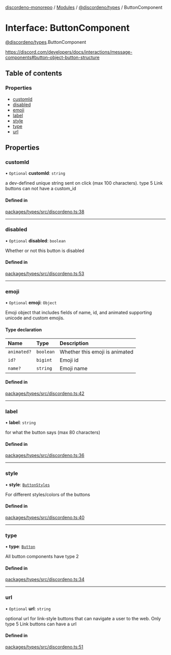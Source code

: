 [discordeno-monorepo](../README.md) / [Modules](../modules.md) / [@discordeno/types](../modules/discordeno_types.md) / ButtonComponent

# Interface: ButtonComponent

[@discordeno/types](../modules/discordeno_types.md).ButtonComponent

https://discord.com/developers/docs/interactions/message-components#button-object-button-structure

## Table of contents

### Properties

- [customId](discordeno_types.ButtonComponent.md#customid)
- [disabled](discordeno_types.ButtonComponent.md#disabled)
- [emoji](discordeno_types.ButtonComponent.md#emoji)
- [label](discordeno_types.ButtonComponent.md#label)
- [style](discordeno_types.ButtonComponent.md#style)
- [type](discordeno_types.ButtonComponent.md#type)
- [url](discordeno_types.ButtonComponent.md#url)

## Properties

### customId

• `Optional` **customId**: `string`

a dev-defined unique string sent on click (max 100 characters). type 5 Link buttons can not have a custom_id

#### Defined in

[packages/types/src/discordeno.ts:38](https://github.com/deepsarda/discordeno/blob/c6dc30bb/packages/types/src/discordeno.ts#L38)

---

### disabled

• `Optional` **disabled**: `boolean`

Whether or not this button is disabled

#### Defined in

[packages/types/src/discordeno.ts:53](https://github.com/deepsarda/discordeno/blob/c6dc30bb/packages/types/src/discordeno.ts#L53)

---

### emoji

• `Optional` **emoji**: `Object`

Emoji object that includes fields of name, id, and animated supporting unicode and custom emojis.

#### Type declaration

| Name        | Type      | Description                    |
| :---------- | :-------- | :----------------------------- |
| `animated?` | `boolean` | Whether this emoji is animated |
| `id?`       | `bigint`  | Emoji id                       |
| `name?`     | `string`  | Emoji name                     |

#### Defined in

[packages/types/src/discordeno.ts:42](https://github.com/deepsarda/discordeno/blob/c6dc30bb/packages/types/src/discordeno.ts#L42)

---

### label

• **label**: `string`

for what the button says (max 80 characters)

#### Defined in

[packages/types/src/discordeno.ts:36](https://github.com/deepsarda/discordeno/blob/c6dc30bb/packages/types/src/discordeno.ts#L36)

---

### style

• **style**: [`ButtonStyles`](../enums/discordeno_types.ButtonStyles.md)

For different styles/colors of the buttons

#### Defined in

[packages/types/src/discordeno.ts:40](https://github.com/deepsarda/discordeno/blob/c6dc30bb/packages/types/src/discordeno.ts#L40)

---

### type

• **type**: [`Button`](../enums/discordeno_types.MessageComponentTypes.md#button)

All button components have type 2

#### Defined in

[packages/types/src/discordeno.ts:34](https://github.com/deepsarda/discordeno/blob/c6dc30bb/packages/types/src/discordeno.ts#L34)

---

### url

• `Optional` **url**: `string`

optional url for link-style buttons that can navigate a user to the web. Only type 5 Link buttons can have a url

#### Defined in

[packages/types/src/discordeno.ts:51](https://github.com/deepsarda/discordeno/blob/c6dc30bb/packages/types/src/discordeno.ts#L51)
